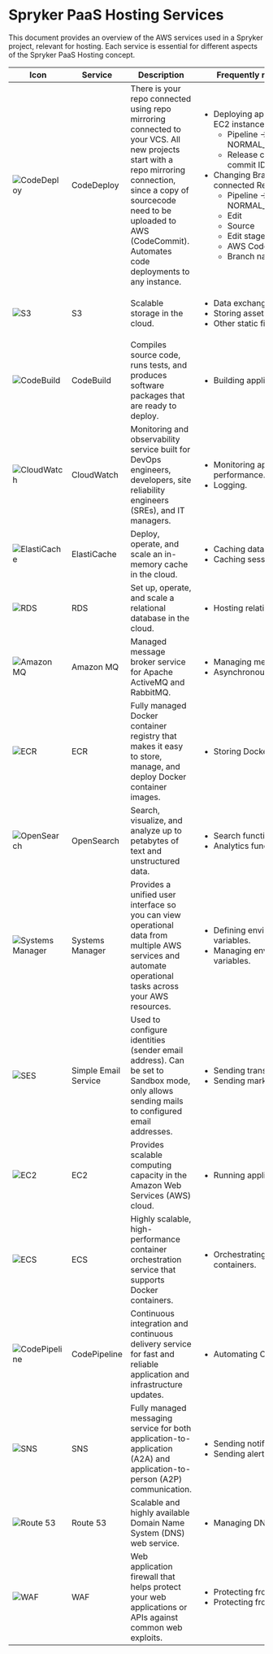# Spryker PaaS Hosting Services

This document provides an overview of the AWS services used in a Spryker project, relevant for hosting. Each service is essential for different aspects of the Spryker PaaS Hosting concept.

| Icon                                                                                                                                 | Service              | Description                                                                                                                                                                                                                                         | Frequently related Tasks                                                                                                                                                                                                                                                                                                                                                                  | Link                                                                                                                                                                                                                             |
|--------------------------------------------------------------------------------------------------------------------------------------|----------------------|-----------------------------------------------------------------------------------------------------------------------------------------------------------------------------------------------------------------------------------------------------|-------------------------------------------------------------------------------------------------------------------------------------------------------------------------------------------------------------------------------------------------------------------------------------------------------------------------------------------------------------------------------------------|----------------------------------------------------------------------------------------------------------------------------------------------------------------------------------------------------------------------------------|
| ![CodeDeploy](https://d1idiovbex4hy4.cloudfront.net/icon/dc0ee5098cd676b9e0ff0ef4efe08836-ba08f633d12059af0acd90ac4404af86.svg)      | CodeDeploy           | There is your repo connected using repo mirroring connected to your VCS. All new projects start with a repo mirroring connection, since a copy of sourcecode need to be uploaded to AWS (CodeCommit).  Automates code deployments to any instance. | <ul><li>Deploying application code to EC2 instances.<ul><li>Pipeline -> Pipelines -> NORMAL_Deploy_Spryker*</li><li>Release change (pass commit ID if you like)</li></ul></li><li>Changing Branch on connected Repo <ul><li>Pipeline -> Pipelines -> NORMAL_Deploy_Spryker*</li><li>Edit</li><li>Source</li><li>Edit stage</li><li>AWS CodeCommit</li><li>Branch name</li></ul></li></ul> | [CodeDeploy](https://eu-central-1.console.aws.amazon.com/codesuite/codedeploy/deployments?region=eu-central-1&deployments-meta=eyJmIjp7InRleHQiOiIifSwicyI6e30sIm4iOjUwLCJpIjowfQ)                                               |
| ![S3](https://d1idiovbex4hy4.cloudfront.net/icon/c0828e0381730befd1f7a025057c74fb-43acc0496e64afba82dbc9ab774dc622.svg)              | S3                   | Scalable storage in the cloud.                                                                                                                                                                                                                      | <ul><li>Data exchange</li><li>Storing assets.</li><li>Other static files</li></ul>                                                                                                                                                                                                                                                                                                        | [S3](https://eu-central-1.console.aws.amazon.com/s3/home?region=eu-central-1#)                                                                                                                                                   |
| ![CodeBuild](https://d1idiovbex4hy4.cloudfront.net/icon/13ee531096ccb4384d55f6b7cc66572b-9f8463d77a472721923c47b01f973d59.svg)       | CodeBuild            | Compiles source code, runs tests, and produces software packages that are ready to deploy.                                                                                                                                                          | <ul><li>Building application code.</li></ul>                                                                                                                                                                                                                                                                                                                                              | [CodeBuild](https://eu-central-1.console.aws.amazon.com/codesuite/codebuild/home?region=eu-central-1#)                                                                                                                           |
| ![CloudWatch](https://d1idiovbex4hy4.cloudfront.net/icon/8f57ebd825a828e205b2dde223ba17e4-6af63a22dc297f8041286760ee8cd2c9.svg)      | CloudWatch           | Monitoring and observability service built for DevOps engineers, developers, site reliability engineers (SREs), and IT managers.                                                                                                                    | <ul><li>Monitoring application performance. <li>Logging.</li></ul>                                                                                                                                                                                                                                                                                                                       | [CloudWatch](https://eu-central-1.console.aws.amazon.com/cloudwatch/home?region=eu-central-1#home:)                                                                                                                              |
| ![ElastiCache](https://d1idiovbex4hy4.cloudfront.net/icon/23141cdce797eeb2bd54bba0e4e0968a-0394201dd8bdedfed719d44ff6a4c69b.svg)     | ElastiCache          | Deploy, operate, and scale an in-memory cache in the cloud.                                                                                                                                                                                         | <ul><li>Caching database queries. <li>Caching session data.</li></ul>                                                                                                                                                                                                                                                                                                                                | [ElastiCache](https://eu-central-1.console.aws.amazon.com/elasticache/home?region=eu-central-1#/)                                                                                                                                |
| ![RDS](https://d1idiovbex4hy4.cloudfront.net/icon/1d374ed2a6bcf601d7bfd4fc3dfd3b5d-c9f69416d978016b3191175f35e59226.svg)             | RDS                  | Set up, operate, and scale a relational database in the cloud.                                                                                                                                                                                      | <ul><li>Hosting relational database.</li></ul>                                                                                                                                                                                                                                                                                                                                                       | [RDS](https://eu-central-1.console.aws.amazon.com/rds/home?region=eu-central-1#)                                                                                                                                                 |
| ![Amazon MQ](https://d1idiovbex4hy4.cloudfront.net/icon/fbb6dfa8b3977184f170cc09442110d6-d925e664173507ede09f372672e53578.svg)       | Amazon MQ            | Managed message broker service for Apache ActiveMQ and RabbitMQ.                                                                                                                                                                                    | <ul><li>Managing message queues. <li>Asynchronous processing.</li></ul>                                                                                                                                                                                                                                                                                                                              | [Amazon MQ](https://eu-central-1.console.aws.amazon.com/amazon-mq/home?region=eu-central-1#/)                                                                                                                                    |
| ![ECR](https://d1idiovbex4hy4.cloudfront.net/icon/de7db04805a33606a40b897578543648-c0174badf433f1e0148e43426ae8e43a.svg)             | ECR                  | Fully managed Docker container registry that makes it easy to store, manage, and deploy Docker container images.                                                                                                                                    | <ul><li>Storing Docker images.</li></ul>                                                                                                                                                                                                                                                                                                                                                             | [ECR](https://eu-central-1.console.aws.amazon.com/ecr/private-registry/repositories?region=eu-central-1)                                                                                                                         |
| ![OpenSearch](https://d1idiovbex4hy4.cloudfront.net/icon/18897dcfce6a4e7ae63a3baeed443c48-7724698ecde95174b630cef10d8335c2.svg)      | OpenSearch           | Search, visualize, and analyze up to petabytes of text and unstructured data.                                                                                                                                                                       | <ul><li>Search functionalities. <li>Analytics functionalities.</li></ul>                                                                                                                                                                                                                                                                                                                             | [OpenSearch](https://eu-central-1.console.aws.amazon.com/aos/home?region=eu-central-1#opensearch/dashboard)                                                                                                                      |
| ![Systems Manager](https://d1idiovbex4hy4.cloudfront.net/icon/b5c87c140628d6200f5ffeae85895b67-eed4319c5eaa4b84741dd26adcad7c1a.svg) | Systems Manager      | Provides a unified user interface so you can view operational data from multiple AWS services and automate operational tasks across your AWS resources.                                                                                             | <ul><li>Defining environment variables. <li>Managing environment variables.</li></ul>                                                                                                                                                                                                                                                                                                                | [Systems Manager](https://eu-central-1.console.aws.amazon.com/systems-manager/home?region=eu-central-1#)                                                                                                                         |
| ![SES](https://d1idiovbex4hy4.cloudfront.net/icon/f2b32bda85a5a4a613eb47fb01c57ce3-2b4a0b6e3c7d785e7e0d22f5d540dce9.svg)             | Simple Email Service | Used to configure identities (sender email address). Can be set to Sandbox mode, only allows sending mails to configured email addresses.                                                                                                           | <ul><li>Sending transactional emails. <li>Sending marketing emails.</li></ul>                                                                                                                                                                                                                                                                                                                        | [SES](https://eu-central-1.console.aws.amazon.com/ses/home?region=eu-central-1)                                                                                                                                                  |
| ![EC2](https://d1idiovbex4hy4.cloudfront.net/icon/d88319dfa5d204f019b4284149886c59-7d586ea82f792b61a8c87de60565133d.svg)             | EC2                  | Provides scalable computing capacity in the Amazon Web Services (AWS) cloud.                                                                                                                                                                        | <ul><li>Running application servers.</li></ul>                                                                                                                                                                                                                                                                                                                                                       | [EC2](https://eu-central-1.console.aws.amazon.com/ec2/home?region=eu-central-1#Home:)                                                                                                                                            |
| ![ECS](https://d1idiovbex4hy4.cloudfront.net/icon/2eb2930111864beeb409e946751215b1-3ecb316865dc77cffc9cd77eed455da2.svg)             | ECS                  | Highly scalable, high-performance container orchestration service that supports Docker containers.                                                                                                                                                  | <ul><li>Orchestrating Docker containers.</li></ul>                                                                                                                                                                                                                                                                                                                                                   | [ECS](https://eu-central-1.console.aws.amazon.com/ecs/v2/clusters?region=eu-central-1)                                                                                                                                           |
| ![CodePipeline](https://d1idiovbex4hy4.cloudfront.net/icon/59874d8b5a9e702e16641126cc15e561-8137f94920dd8639de205d20e8e72ad6.svg)    | CodePipeline         | Continuous integration and continuous delivery service for fast and reliable application and infrastructure updates.                                                                                                                                | <ul><li>Automating CI/CD pipeline.</li></ul>                                                                                                                                                                                                                                                                                                                                                         | [CodePipeline](https://eu-central-1.console.aws.amazon.com/codesuite/codepipeline/pipelines?region=eu-central-1&pipelines-meta=eyJmIjp7InRleHQiOiIifSwicyI6eyJwcm9wZXJ0eSI6InVwZGF0ZWQiLCJkaXJlY3Rpb24iOi0xfSwibiI6MzAsImkiOjB9) |
| ![SNS](https://d1idiovbex4hy4.cloudfront.net/icon/6002c6713f40e8a35d365605542e72b0-03c2386fb392e0d689e45d9b4f683a8d.svg)             | SNS                  | Fully managed messaging service for both application-to-application (A2A) and application-to-person (A2P) communication.                                                                                                                            | <ul><li>Sending notifications. <li>Sending alerts.</li></ul>                                                                                                                                                                                                                                                                                                                                         | [SNS](https://eu-central-1.console.aws.amazon.com/sns/v3/home?region=eu-central-1#/homepage)                                                                                                                                     |
| ![Route 53](https://d1idiovbex4hy4.cloudfront.net/icon/f5d2c00d40914bff4f82f29f9ef768bc-53a84099cf556710383a52b4612a8612.svg)        | Route 53             | Scalable and highly available Domain Name System (DNS) web service.                                                                                                                                                                                 | <ul><li>Managing DNS records.</li></ul>                                                                                                                                                                                                                                                                                                                                                              | [Route 53](https://us-east-1.console.aws.amazon.com/route53/v2/home?region=eu-central-1#Dashboard)                                                                                                                               |
| ![WAF](https://d1idiovbex4hy4.cloudfront.net/icon/47342d1bee153385294760bddb8a7f49-049868fe370f260d7efa3170efb113c3.svg)             | WAF                  | Web application firewall that helps protect your web applications or APIs against common web exploits.                                                                                                                                              | <ul><li>Protecting from web exploits. <li>Protecting from attacks.</li></ul>                                                                                                                                                                                                                                                                                                                         | [WAF](https://us-east-1.console.aws.amazon.com/wafv2/homev2/home?region=eu-central-1#/)                                                                                                                                          |
